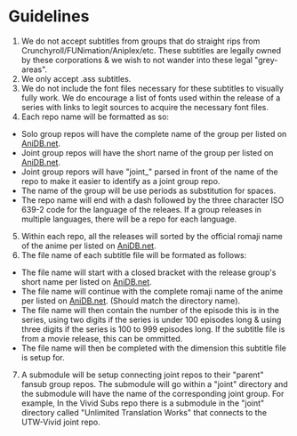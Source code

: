 Guidelines
==========

1. We do not accept subtitles from groups that do straight rips from
   Crunchyroll/FUNimation/Aniplex/etc. These subtitles are legally owned by these
   corporations & we wish to not wander into these legal "grey-areas".
2. We only accept .ass subtitles.
3. We do not include the font files necessary for these subtitles to visually fully work.
   We do encourage a list of fonts used within the release of a series with links to
   legit sources to acquire the necessary font files.
4. Each repo name will be formatted as so:
  * Solo group repos will have the complete name of the group per listed on
    [AniDB.net](http://anidb.net).
  * Joint group repos will have the short name of the group per listed on
    [AniDB.net](http://anidb.net).
  * Joint group repors will have "joint_" parsed in front of the name of the repo to
    make it easier to identify as a joint group repo.
  * The name of the group will be use periods as substitution for spaces.
  * The repo name will end with a dash followed by the three character ISO 639-2 code
    for the language of the releaes. If a group releases in multiple languages, there
    will be a repo for each language.
5. Within each repo, all the releases will sorted by the official romaji name of the anime
   per listed on [AniDB.net](http://anidb.net).
6. The file name of each subtitle file will be formated as follows:
  * The file name will start with a closed bracket with the release group's short name
    per listed on [AniDB.net](http://anidb.net).
  * The file name will continue with the complete romaji name of the anime per listed on
    [AniDB.net](http://anidb.net). (Should match the directory name).
  * The file name will then contain the number of the episode this is in the series,
    using two digits if the series is under 100 episodes long & using three digits if
    the series is 100 to 999 episodes long. If the subtitle file is from a movie
    release, this can be ommitted.
  * The file name will then be completed with the dimension this subtitle file is setup
    for.
7. A submodule will be setup connecting joint repos to their "parent" fansub group repos.
   The submodule will go within a "joint" directory and the submodule will have the name
   of the corresponding joint group. For example, In the Vivid Subs repo there is a
   submodule in the "joint" directory called "Unlimited Translation Works" that connects
   to the UTW-Vivid joint repo.
